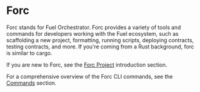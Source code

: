 # Forc

Forc stands for Fuel Orchestrator. Forc provides a variety of tools and commands for developers working with the Fuel ecosystem, such as scaffolding a new project, formatting, running scripts, deploying contracts, testing contracts, and more. If you're coming from a Rust background, forc is similar to cargo.

If you are new to Forc, see the [Forc Project](../introduction/forc_project.md) introduction section.

For a comprehensive overview of the Forc CLI commands, see the [Commands](./commands/index.md) section.
